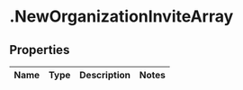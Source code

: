 # .NewOrganizationInviteArray

## Properties
Name | Type | Description | Notes
------------ | ------------- | ------------- | -------------


